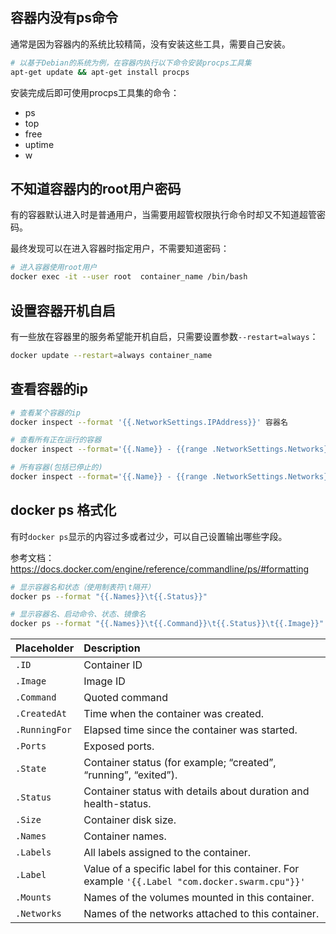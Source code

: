 ## 容器内没有ps命令

通常是因为容器内的系统比较精简，没有安装这些工具，需要自己安装。

```bash
# 以基于Debian的系统为例，在容器内执行以下命令安装procps工具集
apt-get update && apt-get install procps
```

安装完成后即可使用procps工具集的命令：

- ps
- top
- free
- uptime
- w

## 不知道容器内的root用户密码

有的容器默认进入时是普通用户，当需要用超管权限执行命令时却又不知道超管密码。

最终发现可以在进入容器时指定用户，不需要知道密码：

```bash
# 进入容器使用root用户
docker exec -it --user root  container_name /bin/bash
```



## 设置容器开机自启

有一些放在容器里的服务希望能开机自启，只需要设置参数`--restart=always`：

```bash
docker update --restart=always container_name
```

## 查看容器的ip

```bash
# 查看某个容器的ip
docker inspect --format '{{.NetworkSettings.IPAddress}}' 容器名

# 查看所有正在运行的容器
docker inspect --format='{{.Name}} - {{range .NetworkSettings.Networks}}{{.IPAddress}}{{end}}' $(docker ps -q)

# 所有容器(包括已停止的)
docker inspect --format='{{.Name}} - {{range .NetworkSettings.Networks}}{{.IPAddress}}{{end}}' $(docker ps -aq)
```

## docker ps 格式化

有时`docker ps`显示的内容过多或者过少，可以自己设置输出哪些字段。

参考文档：https://docs.docker.com/engine/reference/commandline/ps/#formatting

```bash
# 显示容器名和状态（使用制表符\t隔开）
docker ps --format "{{.Names}}\t{{.Status}}"

# 显示容器名、启动命令、状态、镜像名
docker ps --format "{{.Names}}\t{{.Command}}\t{{.Status}}\t{{.Image}}"
```

| Placeholder   | Description                                                  |
| :------------ | :----------------------------------------------------------- |
| `.ID`         | Container ID                                                 |
| `.Image`      | Image ID                                                     |
| `.Command`    | Quoted command                                               |
| `.CreatedAt`  | Time when the container was created.                         |
| `.RunningFor` | Elapsed time since the container was started.                |
| `.Ports`      | Exposed ports.                                               |
| `.State`      | Container status (for example; “created”, “running”, “exited”). |
| `.Status`     | Container status with details about duration and health-status. |
| `.Size`       | Container disk size.                                         |
| `.Names`      | Container names.                                             |
| `.Labels`     | All labels assigned to the container.                        |
| `.Label`      | Value of a specific label for this container. For example `'{{.Label "com.docker.swarm.cpu"}}'` |
| `.Mounts`     | Names of the volumes mounted in this container.              |
| `.Networks`   | Names of the networks attached to this container.            |

